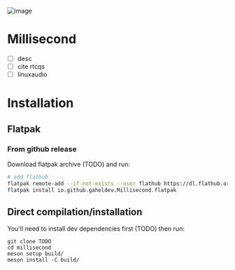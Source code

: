![image](https://github.com/user-attachments/assets/bfb949b5-359f-417b-8720-2a0fd0f72f39)

# Millisecond

- [ ] desc
- [ ] cite rtcqs
- [ ] linuxaudio

# Installation
## Flatpak 

<!-- ### From Flathub (recommended) -->

### From github release

Download flatpak archive (TODO) and run:
```bash
# add flathub
flatpak remote-add --if-not-exists --user flathub https://dl.flathub.org/repo/flathub.flatpakrepo
flatpak install io.github.gaheldev.Millisecond.flatpak
```

## Direct compilation/installation

You'll need to install dev dependencies first (TODO) then run:
```
git clone TODO
cd millisecond
meson setup build/
meson install -C build/
```

